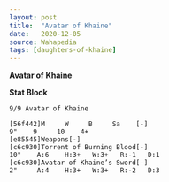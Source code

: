 ```yaml
---
layout: post
title:  "Avatar of Khaine"
date:   2020-12-05
source: Wahapedia
tags: [daughters-of-khaine]
---
```


**Avatar of Khaine**

**Stat Block**
```
9/9 Avatar of Khaine
```

```
[56f442]M     W     B     Sa    [-]
9"    9     10    4+    
[e85545]Weapons[-]
[c6c930]Torrent of Burning Blood[-]
10"    A:6    H:3+   W:3+   R:-1   D:1   
[c6c930]Avatar of Khaine’s Sword[-]
2"     A:4    H:3+   W:3+   R:-2   D:3   
```


